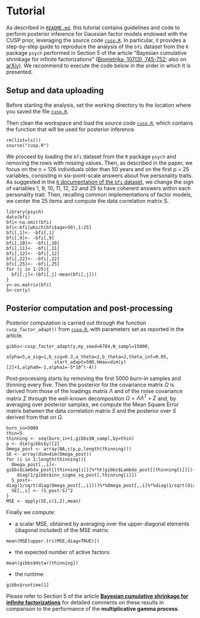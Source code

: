 # Tutorial
As described in [`README.md`](https://github.com/siriolegramanti/CUSP/blob/master/README.md), this tutorial contains guidelines and code to perform posterior inference for Gaussian factor models endowed with the CUSP prior, leveraging the source code [`cusp.R`](https://github.com/siriolegramanti/CUSP/blob/master/cusp.R). 
In particular, it provides a step-by-step guide to reproduce the analysis of the `bfi` dataset from the `R` package `psych` performed in Section 5 of the article "Bayesian cumulative shrinkage for infinite factorizations" ([Biometrika, 107(3), 745-752](https://academic.oup.com/biomet/advance-article-abstract/doi/10.1093/biomet/asaa008/5847840); also on [arXiv](http://arxiv.org/abs/1902.04349)).
We recommend to execute the code below in the order in which it is presented.

## Setup and data uploading
Before starting the analysis, set the working directory to the location where you saved the file [`cusp.R`](https://github.com/siriolegramanti/CUSP/blob/master/cusp.R).

Then clean the workspace and load the source code [`cusp.R`](https://github.com/siriolegramanti/CUSP/blob/master/cusp.R), which contains the function that will be used for posterior inference.
``` {r}
rm(list=ls())
source("cusp.R")
``` 

We proceed by loading the `bfi` dataset from the `R` package `psych` and removing the rows with missing values.
Then, as described in the paper, we focus on the n = 126 individuals
older than 50 years and on the first p = 25 variables, consisting in six-point-scale answers about five personality traits.
As suggested in the [`R` documentation of the `bfi` dataset](https://www.rdocumentation.org/packages/psych/versions/1.9.12.31/topics/bfi), we change the sign of variables 1, 9, 10, 11, 12, 22 and 25 to have coherent answers within each personality trait.
Then, recalling common implementations of factor models, we center the 25 items and compute the data correlation matrix S.
``` {r message = FALSE}
library(psych)
data(bfi)
bfi<-na.omit(bfi)
bfi<-bfi[which(bfi$age>50),1:25]
bfi[,1]<- -bfi[,1]
bfi[,9]<- -bfi[,9]
bfi[,10]<- -bfi[,10]
bfi[,11]<- -bfi[,11]
bfi[,12]<- -bfi[,12]
bfi[,22]<- -bfi[,22]
bfi[,25]<- -bfi[,25]
for (j in 1:25){
  bfi[,j]<-(bfi[,j]-mean(bfi[,j]))
}
y<-as.matrix(bfi)
S<-cor(y)
``` 

## Posterior computation and post-processing
Posterior computation is carried out through the function `cusp_factor_adapt()` from [`cusp.R`](https://github.com/siriolegramanti/CUSP/blob/master/cusp.R), with parameters set as reported in the article.
``` {r results='hide'}
gibbs<-cusp_factor_adapt(y,my_seed=6784,N_sampl=15000,
                  alpha=5,a_sig=1,b_sig=0.3,a_theta=2,b_theta=2,theta_inf=0.05,
                  start_adapt=500,Hmax=dim(y)[2]+1,alpha0=-1,alpha1=-5*10^(-4))
```

Post-processing starts by removing the first 5000 burn-in samples and  thinning every five. Then the posterior for the covariance matrix $\Omega$ is derived from those of the loadings matrix $\Lambda$ and of the noise covariance matrix $\Sigma$ through the well-known decomposition $\Omega = \Lambda \Lambda^T + \Sigma$ and, by averaging over posterior samples, we compute the Mean Square Error matrix between the data correlation matrix $S$ and the posterior over $S$ derived from that on $\Omega$.
``` {r}
burn_in=5000
thin=5
thinning <- seq(burn_in+1,gibbs$N_sampl,by=thin)
p <- dim(gibbs$y)[2]
Omega_post <- array(NA,c(p,p,length(thinning)))
SE <- array(dim=dim(Omega_post))
for (i in 1:length(thinning)){
  Omega_post[,,i]<-gibbs$Lambda_post[[thinning[i]]]%*%t(gibbs$Lambda_post[[thinning[i]]])+
    diag(1/gibbs$inv_sigma_sq_post[,thinning[i]])
  S_post<-diag(1/sqrt(diag(Omega_post[,,i])))%*%Omega_post[,,i]%*%diag(1/sqrt(diag(Omega_post[,,i])))
  SE[,,i] <- (S_post-S)^2
}
MSE <- apply(SE,c(1,2),mean)
``` 

Finally we compute:

* a scalar MSE, obtained by averaging over the upper-diagonal elements (diagonal included) of the MSE matrix:
``` {r}
mean(MSE[upper.tri(MSE,diag=TRUE)])
``` 
* the expected number of active factors:
``` {r}
mean(gibbs$Hstar[thinning])
``` 

* the runtime:
``` {r}
gibbs$runtime[1]
``` 

Please refer to Section 5 of the article [**Bayesian cumulative shrinkage for infinite factorizations**](https://academic.oup.com/biomet/advance-article-abstract/doi/10.1093/biomet/asaa008/5847840)  for detailed comments on these results in comparison to the performance of the **multiplicative gamma process**.
